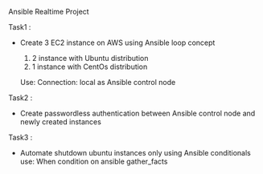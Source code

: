 Ansible Realtime Project

Task1 : 
- Create 3 EC2 instance on AWS using Ansible loop concept
   1. 2 instance with Ubuntu distribution 
   2. 1 instance with CentOs distribution

   Use: Connection: local as Ansible control node 

Task2 :
- Create passwordless authentication between Ansible control node and newly created instances

Task3 : 
- Automate shutdown ubuntu instances only using Ansible conditionals
  use: When condition on ansible gather_facts
